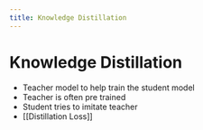 ```yaml
---
title: Knowledge Distillation
---
```


# Knowledge Distillation
- Teacher model to help train the student model
- Teacher is often pre trained
- Student tries to imitate teacher
- [[Distillation Loss]]









































































